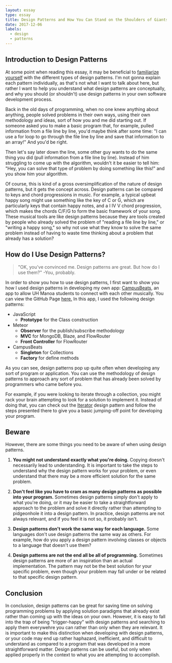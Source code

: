 ```yaml
---
layout: essay
type: essay
title: Design Patterns and How You Can Stand on the Shoulders of Giants
date: 2017-12-06
labels:
  - design
  - patterns
---
```


## Introduction to Design Patterns

At some point when reading this essay, it may be beneficial to [familiarize yourself](https://sourcemaking.com/design_patterns) with the different types of design patterns. I'm not gonna explain each pattern individually, as that's not what I want to talk about here, but rather I want to help you understand what design patterns are conceptually, and why you should (or shouldn't) use design patterns in your own software development process.

Back in the old days of programming, when no one knew anything about anything, people solved problems in their own ways, using their own methodology and ideas, sort of how you and me did starting out. If someone asked you to make a basic program that, for example, pulled information from a file line by line, you'd maybe think after some time: "I can use a for loop to go through the file line by line and save that information to an array!" And you'd be right.

Then let's say later down the line, some other guy wants to do the same thing you did (pull information from a file line by line). Instead of him struggling to come up with the algorithm, wouldn't it be easier to tell him: "Hey, you can solve that type of problem by doing something like this!" and you show him your algorithm.

Of course, this is kind of a gross oversimplification of the nature of design patterns, but it gets the concept across. Design patterns can be compared to keys and chord progressions in music. For example, a typical upbeat happy song might use something like the key of C or G, which are particularly keys that contain happy notes, and a I IV V chord progression, which makes the chords C/F/G to form the basic framework of your song. These musical tools are like design patterns because they are tools created by people who already solved the problem of "reading a file line by line," or "writing a happy song," so why not use what they know to solve the same problem instead of having to waste time thinking about a problem that already has a solution?

## How do I Use Design Patterns?

> "OK, you've convinced me. Design patterns are great. But how do I use them?" -You, probably.

In order to show you how to use design patterns, I first want to show you how I used design patterns in developing my own app: [CampusBeats](https://github.com/campusbeats/campusbeats), an app to allow UH Manoa students to connect with each other musically. You can view the GitHub Page [here.](https://campusbeats.github.io/) In this app, I used the following design patterns:

- JavaScript
  - **Prototype** for the Class construction 
- Meteor
  - **Observer** for the publish/subscribe methodology 
  - **MVC** for MongoDB, Blaze, and FlowRouter
  - **Front Controller** for FlowRouter 
- CampusBeats
  - **Singleton** for Collections
  - **Factory** for define methods
  
As you can see, design patterns pop up quite often when developing any sort of program or application. You can use the methodology of design patterns to approach any sort of problem that has already been solved by programmers who came before you.

For example, if you were looking to iterate through a collection, you might rack your brain attempting to look for a solution to implement it. Instead of doing that, you can check out the [Iterator](https://sourcemaking.com/design_patterns/iterator) design pattern and follow the steps presented there to give you a basic jumping-off point for developing your program.

## Beware

However, there are some things you need to be aware of when using design patterns.

1. **You might not understand exactly what you're doing.** Copying doesn't necessarily lead to understanding. It is important to take the steps to understand why the design pattern works for your problem, or even understand that there may be a more efficient solution for the same problem.

2. **Don't feel like you have to cram as many design patterns as possible into your program.** Sometimes design patterns simply don't apply to what you're doing, or it may be easier to take a straightforward approach to the problem and solve it directly rather than attempting to pidgeonhole it into a design pattern. In practice, design patterns are not always relevant, and if you feel it is not so, it probably isn't.

3. **Design patterns don't work the same way for each language.** Some languages don't use design patterns the same way as others. For example, how do you apply a design pattern involving classes or objects to a language that doesn't use them?

4. **Design patterns are not the end all be all of programming.** Sometimes design patterns are more of an inspiration than an actual implementation. The pattern may not be the best solution for your specific problem, even though your problem may fall under or be related to that specific design pattern.

## Conclusion

In conclusion, design patterns can be great for saving time on solving programming problems by applying solution paradigms that already exist rather than coming up with the ideas on your own. However, it is easy to fall into the trap of being "trigger-happy" with design patterns and searching to apply them everywehre you can rather than only when they are relevant. It is important to make this distinction when developing with design patterns, or your code may end up rather haphazard, inefficient, and difficult to understand as compared to a program that was developed in a more straightforward matter. Design patterns can be useful, but only when applied properly in the context to what you are attempting to accomplish.




